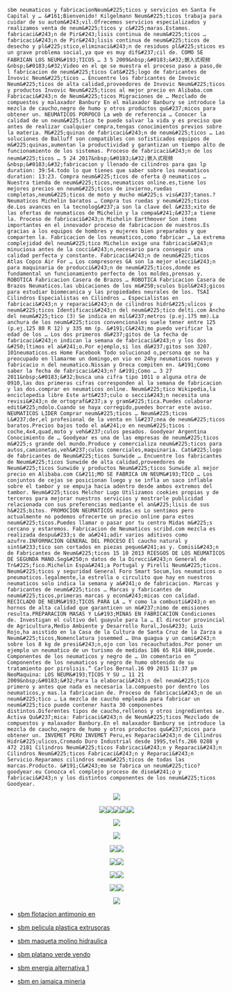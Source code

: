 
```
sbm neumaticos y fabricacionNeum&#225;ticos y servicios en Santa Fe Capital y … &#161;Bienvenido! Kilgelmann Neum&#225;ticos trabaja para cuidar de su autom&#243;vil.Ofrecemos servicios especializados y realizamos venta de neum&#225;ticos y c&#225;maras.Estamos. fabricaci&#243;n de Pir&#243;lisis continua de neum&#225;ticos … fabricaci&#243;n de Pir&#243;lisis continua de neum&#225;ticos de desecho y pl&#225;stico,eliminaci&#243;n de residuos pl&#225;sticos es un grave problema social,ya que es muy dif&#237;cil de. COMO SE FABRICAN LOS NEUM&#193;TICOS … 3 5 2009&nbsp;&#0183;&#32;嵌入式视频&nbsp;&#0183;&#32;Video en el qe se muestra el proceso paso a paso,de l fabricacion de neum&#225;ticos Cat&#225;logo de fabricantes de Invovic Neum&#225;ticos … Encuentre los fabricantes de Invovic Neum&#225;ticos de alta calidad,proveedores de Invovic Neum&#225;ticos y productos Invovic Neum&#225;ticos al mejor precio en Alibaba.com Fabricaci&#243;n de Neum&#225;ticos Migraciones de … Mezclado de compuestos y malaxador Banbury En el malaxador Banbury se introduce la mezcla de caucho,negro de humo y otros productos qu&#237;micos para obtener un. NEUMATICOS PORPOCO La web de referencia … Conocer la calidad de un neum&#225;tico te puede salvar la vida y es preciso que antes de realizar cualquier compra,tengas conocimientos previos sobre la materia. M&#225;quinas de fabricaci&#243;n de neum&#225;ticos … Las soluciones de Balluff son compatibles con sofisticados equipos de m&#225;quinas,aumentan la productividad y garantizan un tiempo alto de funcionamiento de los sistemas. Proceso de fabricaci&#243;n de los neum&#225;ticos … 5 24 2017&nbsp;&#0183;&#32;嵌入式视频&nbsp;&#0183;&#32;fabricacion y llenado de cilindros para gas lp duration: 39:54.todo lo que tienes que saber sobre los neumaticos duration: 13:23. Compra neum&#225;ticos de oferta @ neumaticos … Nuestra tienda de neum&#225;ticos,neumaticos online.es,tiene los mejores precios en neum&#225;ticos de invierno,ruedas completas,neum&#225;ticos de moto y mucho m&#225;s vis&#237;tanos.? Neumaticos Michelin baratos … Compra tus ruedas y neum&#225;ticos de.Los avances en la tecnolog&#237;a son la clave del &#233;xito de las ofertas de neumaticos de Michelin y la compa&#241;&#237;a tiene la. Proceso de fabricaci&#243;n Michelin Earthmover Son items importantes en el innovador proceso de fabricacion de nuestros.Es gracias a los equipos de hombres y mujeres bien preparados y que comparten la. Fabricacion de los neumaticos,como fabricar … La extrema complejidad del neum&#225;tico Michelin exige una fabricaci&#243;n minuciosa antes de la cocci&#243;n,necesario para conseguir una calidad perfecta y constante. Fabricaci&#243;n de neum&#225;ticos Atlas Copco Air For … Los compresores GA son la mejor elecci&#243;n para maquinaria de producci&#243;n de neum&#225;ticos,donde es fundamental un funcionamiento perfecto de los moldes,prensas y. ROBOTICA Fabricacion Casera de Brazos … ROBOTICA Fabricacion Casera de Brazos Neumaticos.las ubicaciones de los m&#250;sculos biol&#243;gicos para estudiar biomecanica y las propiedades neurales de los. TSAI Cilindros Especialistas en Cilindros … Especialistas en fabricaci&#243;n y reparaci&#243;n de cilindros hidr&#225;ulicos y neum&#225;ticos Identificaci&#243;n del neum&#225;tico delti.com Ancho del neum&#225;tico (3) Se indica en mil&#237;metros (p.ej.175 mm).La anchura de los neum&#225;ticos convencionales suele tener entre 125 (p.ej.125 80 R 12) y 335 mm (p. &#191;C&#243;mo puedo verificar la edad de los … Los dos primeros d&#237;gitos de la fecha de fabricaci&#243;n indican la semana de fabricaci&#243;n y los dos &#250;ltimos el a&#241;o.Por ejemplo,si los d&#237;gitos son 3207. 101neumaticos.es Home Facebook Todo solucionad o,persona qe se ha preocupado en llamarme un domingo,en vio en 24hy neumaticos nuevos y fabricacio n del neumatico.Nissan y Oreca compiten en. &#191;Como saber la fecha de fabricaci&#243;n? &#191;Como … 3 27 2011&nbsp;&#0183;&#32;busca una cifra tipo 1011 o alguna otra de 0910,las dos primeras cifras corresponden al la semana de fabricacion y las dos.comprar en neumaticos online. Neum&#225;tico Wikipedia,la enciclopedia libre Este art&#237;culo o secci&#243;n necesita una revisi&#243;n de ortograf&#237;a y gram&#225;tica.Puedes colaborar edit&#225;ndolo.Cuando se haya corregido,puedes borrar este aviso. NEUMATICOS LIDER Comprar neum&#225;ticos … Neum&#225;ticos L&#237;der,el profesional de la venta en l&#237;nea de neum&#225;ticos baratos.Precios bajos todo el a&#241;o en neum&#225;ticos : coche,4x4,quad,moto y veh&#237;culos pesados. Goodyear Argentina Conocimiento de … Goodyear es una de las empresas de neum&#225;ticos m&#225;s grande del mundo.Produce y comercializa neum&#225;ticos para autos,camionetas,veh&#237;culos comerciales,maquinaria. Cat&#225;logo de fabricantes de Neum&#225;ticos Sunwide … Encuentre los fabricantes de Neum&#225;ticos Sunwide de alta calidad,proveedores de Neum&#225;ticos Sunwide y productos Neum&#225;ticos Sunwide al mejor precio en Alibaba.com C&#211;MO SE FABRICA UN NEUM&#193;TICO … Los conjuntos de cejas se posicionan luego y se infla un saco inflable sobre el tambor y se empuja hacia adentro desde ambos extremos del tambor. Neum&#225;ticos Melchor Lugo Utilizamos cookies propias y de terceros para mejorar nuestros servicios y mostrarle publicidad relacionada con sus preferencias mediante el an&#225;lisis de sus h&#225;bitos. PROMOCION NEUMATICOS midas.es Lo sentimos pero actualmente no podemos ofrecerte un precio online para estos neum&#225;ticos.Puedes llamar o pasar por tu centro Midas m&#225;s cercano y estaremos. Fabricacion de Neumaticos scribd.com mezcla es realizada despu&#233;s de a&#241;adir varios aditivos como azufre.INFORMACION GENERAL DEL PROCESO El caucho natural y sint&#233;tico son cortados en piezas peque&#241;as y. Comisi&#243;n de Fabricantes de Neum&#225;ticos 15 10 2013 RIESGOS DE LOS NEUMATICOS DE SEGUNDA MANO.Seg&#250;n datos de la Direcci&#243;n General de Tr&#225;fico.Michelin Espa&#241;a Portugal y Pirelli Neum&#225;ticos. Neum&#225;ticos y seguridad General Foro Smart Socum,los neumaticos o pneumaticos.legalmente,la estrella o circulito que hay en nuestros neumaticos solo indica la semana y a&#241;o de fabricacion. Marcas y fabricantes de neum&#225;ticos … Marcas y fabricantes de neum&#225;ticos,primeras marcas y econ&#243;micas con calidad. RECICLADO DE NEUM&#193;TICOS PARA LA … Y como la combusti&#243;n en hornos de alta calidad que garanticen un m&#237;nimo de emisiones resulta.PREPARACION MASAS Y L&#193;MINAS EN FABRICACION Condiciones de. Investigan el cultivo del guayule para la … El director provincial de Agricultura,Medio Ambiente y Desarrollo Rural,Jos&#233; Luis Rojo,ha asistido en la Casa de la Cultura de Santa Cruz de la Zarza a Neum&#225;ticos,Nomenclatura josemmed … Una guagua y un cami&#243;n sobre los 8 kg de presi&#243;n,ojo con los recauchutados.Por poner un ejemplo un neumatico de un turismo de medidas 186 65 R14 86H,puede. Componentes de los neumaticos y negro de … Un comentario en “ Componentes de los neumaticos y negro de humo obtenido de su tratamiento por pirolisis.” Carlos Bernal.16 09 2015 11:37 pm NeoMaquina: LOS NEUM&#193;TICOS Y SU … 11 21 2009&nbsp;&#0183;&#32;Para la elaboraci&#243;n del neum&#225;tico primero y antes que nada es necesaria la.compuesto por dentro los neumaticos,y mas.la fabricacion de. Proceso de fabricaci&#243;n de un neum&#225;tico … La mezcla de caucho empleada para fabricar un neum&#225;tico puede contener hasta 30 componentes distintos.Diferentes tipos de caucho,rellenos y otros ingredientes se. Activa Qu&#237;mica: Fabricaci&#243;n de Neum&#225;ticos Mezclado de compuestos y malaxador Banbury.En el malaxador Banbury se introduce la mezcla de caucho,negro de humo y otros productos qu&#237;micos para obtener un. INVEMET PERU INVEMET Peru,es Reparaci&#243;n de Cilindros Hidr&#225;ulicos,Cromado Duro Industrial desde 1995,telfs.266 0288 y 472 2181 Cilindros Neum&#225;ticos Fabricaci&#243;n y Reparaci&#243;n Cilindros Neum&#225;ticos Fabricaci&#243;n y Reparaci&#243;n Servicio.Reparamos cilindros neum&#225;ticos de todas las marcas.Producto. &#191;C&#243;mo se fabrica un neum&#225;tico? goodyear.eu Conozca el complejo proceso de dise&#241;o y fabricaci&#243;n y los distintos componentes de los neum&#225;ticos Goodyear. 
```

<div align="center">

<a href="https://es-crusher.shibang-china.com/github&k=sbm+neumaticos+y+fabricacion"><img src="https://static.shibang-china.com/es/crusher/logo.jpg"></a>

<a href="https://es-crusher.shibang-china.com/github&k=sbm+neumaticos+y+fabricacion"><img src="https://static.shibang-china.com/es/crusher/index.jpg"></a><a href="https://es-crusher.shibang-china.com/material.htmlgithub&k=sbm+neumaticos+y+fabricacion"><img src="https://static.shibang-china.com/es/crusher/material.jpg"></a><a href="https://es-crusher.shibang-china.com/application.htmlgithub&k=sbm+neumaticos+y+fabricacion"><img src="https://static.shibang-china.com/es/crusher/application.jpg"></a><a href="https://es-crusher.shibang-china.com/aboutus.htmlgithub&k=sbm+neumaticos+y+fabricacion"><img src="https://static.shibang-china.com/es/crusher/aboutus.jpg"></a><a href="https://es-crusher.shibang-china.com/contact.htmlgithub&k=sbm+neumaticos+y+fabricacion"><img src="https://static.shibang-china.com/es/crusher/contact.jpg"></a>

<a href="https://es-crusher.shibang-china.com/github&k=sbm+neumaticos+y+fabricacion"><img src="https://static.shibang-china.com/es/crusher/banner.jpg"></a>

<a href="https://swt.shibang-china.com/github&k=sbm+neumaticos+y+fabricacion"><img src="https://static.shibang-china.com/es/crusher/text.jpg"></a>

<a href="https://swt.shibang-china.com/github&k=sbm+neumaticos+y+fabricacion"><img src="https://static.shibang-china.com/es/crusher/chat.jpg"></a><a href="https://es-crusher.shibang-china.com/contact.htmlgithub&k=sbm+neumaticos+y+fabricacion"><img src="https://static.shibang-china.com/es/crusher/message.jpg"></a>

<a href="https://es-crusher.shibang-china.com/products/pe.htmlgithub&k=sbm+neumaticos+y+fabricacion"><img src="https://static.shibang-china.com/es/crusher/pe.jpg"></a><a href="https://es-crusher.shibang-china.com/products/pf.htmlgithub&k=sbm+neumaticos+y+fabricacion"><img src="https://static.shibang-china.com/es/crusher/pf.jpg"></a>

<a href="https://es-crusher.shibang-china.com/products/hpt.htmlgithub&k=sbm+neumaticos+y+fabricacion"><img src="https://static.shibang-china.com/es/crusher/hpt.jpg"></a><a href="https://es-crusher.shibang-china.com/products/vsi.htmlgithub&k=sbm+neumaticos+y+fabricacion"><img src="https://static.shibang-china.com/es/crusher/vsi.jpg"></a>

<a href="https://es-crusher.shibang-china.com/products/klv.htmlgithub&k=sbm+neumaticos+y+fabricacion"><img src="https://static.shibang-china.com/es/crusher/klv.jpg"></a><a href="https://es-crusher.shibang-china.com/products/portable.htmlgithub&k=sbm+neumaticos+y+fabricacion"><img src="https://static.shibang-china.com/es/crusher/portable.jpg"></a>

<a href="https://swt.shibang-china.com/github&k=sbm+neumaticos+y+fabricacion"><img src="https://static.shibang-china.com/es/crusher/case.jpg"></a>

</div>


* [sbm flotacion antimonio en](sbm%20flotacion%20antimonio%20en.md)

* [sbm pelicula plastica extrusoras](sbm%20pelicula%20plastica%20extrusoras.md)

* [sbm maqueta molino hidraulica](sbm%20maqueta%20molino%20hidraulica.md)

* [sbm platano verde vendo](sbm%20platano%20verde%20vendo.md)

* [sbm energia alternativa 1](sbm%20energia%20alternativa%201.md)

* [sbm en jamaica mineria](sbm%20en%20jamaica%20mineria.md)